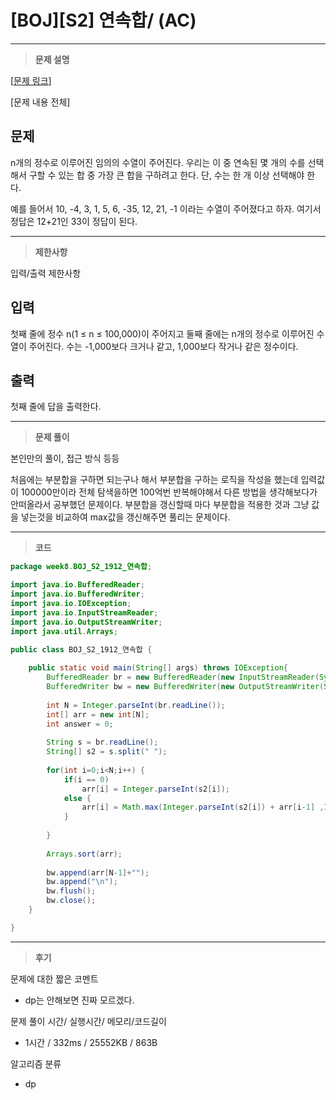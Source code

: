 # [BOJ][S2] 연속합/ (AC)

---

> **문제 설명**
> 

[[문제 링크](https://www.acmicpc.net/problem/1912)]

[문제 내용 전체]

## 문제

n개의 정수로 이루어진 임의의 수열이 주어진다. 우리는 이 중 연속된 몇 개의 수를 선택해서 구할 수 있는 합 중 가장 큰 합을 구하려고 한다. 단, 수는 한 개 이상 선택해야 한다.

예를 들어서 10, -4, 3, 1, 5, 6, -35, 12, 21, -1 이라는 수열이 주어졌다고 하자. 여기서 정답은 12+21인 33이 정답이 된다.

---

> **제한사항**
> 

입력/출력 제한사항

## 입력

첫째 줄에 정수 n(1 ≤ n ≤ 100,000)이 주어지고 둘째 줄에는 n개의 정수로 이루어진 수열이 주어진다. 수는 -1,000보다 크거나 같고, 1,000보다 작거나 같은 정수이다.

## 출력

첫째 줄에 답을 출력한다.

---

> **문제 풀이**
> 

본인만의 풀이, 접근 방식 등등

처음에는 부분합을 구하면 되는구나 해서 부분합을 구하는 로직을 작성을 했는데 입력값이 100000만이라 전체 탐색을하면 100억번 반복해야해서 다른 방법을 생각해보다가 안떠올라서 공부했던 문제이다. 부분합을 갱신할때 마다 부분합을 적용한 것과 그냥 값을 넣는것을 비교하여 max값을 갱신해주면 풀리는 문제이다.

---

> **코드**
> 

```java
package week8.BOJ_S2_1912_연속합;

import java.io.BufferedReader;
import java.io.BufferedWriter;
import java.io.IOException;
import java.io.InputStreamReader;
import java.io.OutputStreamWriter;
import java.util.Arrays;

public class BOJ_S2_1912_연속합 {
	
	public static void main(String[] args) throws IOException{
		BufferedReader br = new BufferedReader(new InputStreamReader(System.in));
		BufferedWriter bw = new BufferedWriter(new OutputStreamWriter(System.out));
		
		int N = Integer.parseInt(br.readLine());
		int[] arr = new int[N];
		int answer = 0;
		
		String s = br.readLine();
		String[] s2 = s.split(" ");
		
		for(int i=0;i<N;i++) {
			if(i == 0)
				arr[i] = Integer.parseInt(s2[i]);
			else {
				arr[i] = Math.max(Integer.parseInt(s2[i]) + arr[i-1] ,Integer.parseInt(s2[i]));
			}
			
		}
		
		Arrays.sort(arr);
		
		bw.append(arr[N-1]+"");
		bw.append("\n");
		bw.flush();
		bw.close();
	}

}

```

---

> **후기**
> 

문제에 대한 짧은 코멘트

- dp는 안해보면 진짜 모르겠다.

문제 풀이 시간/ 실행시간/ 메모리/코드길이

- 1시간 / 332ms / 25552KB / 863B

알고리즘 분류

- dp